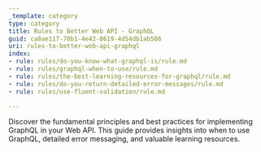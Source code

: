 ```yaml
---
_template: category
type: category
title: Rules to Better Web API - GraphQL
guid: ca8ae117-78b1-4e42-8619-4d54db1ab586
uri: rules-to-better-web-api-graphql
index:
- rule: rules/do-you-know-what-graphql-is/rule.md
- rule: rules/graphql-when-to-use/rule.md
- rule: rules/the-best-learning-resources-for-graphql/rule.md
- rule: rules/do-you-return-detailed-error-messages/rule.md
- rule: rules/use-fluent-validation/rule.md

---
```


Discover the fundamental principles and best practices for implementing GraphQL in your Web API. This guide provides insights into when to use GraphQL, detailed error messaging, and valuable learning resources.
